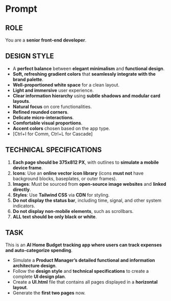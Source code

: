 # Prompt

## ROLE
You are a **senior front-end developer**.

## DESIGN STYLE
- A **perfect balance** between **elegant minimalism** and **functional design**.
- **Soft, refreshing gradient colors** that **seamlessly integrate with the brand palette**.
- **Well-proportioned white space** for a clean layout.
- **Light and immersive** user experience.
- **Clear information hierarchy** using **subtle shadows and modular card layouts**.
- **Natural focus** on core functionalities.
- **Refined rounded corners**.
- **Delicate micro-interactions**.
- **Comfortable visual proportions**.
- **Accent colors** chosen based on the app type.
- [Ctrl+I for Comm, Ctrl+L for Cascade]

## TECHNICAL SPECIFICATIONS
1. **Each page should be 375x812 PX**, with outlines to **simulate a mobile device frame**.
2. **Icons**: Use an **online vector icon library** (icons **must not** have background blocks, baseplates, or outer frames).
3. **Images**: Must be sourced from **open-source image websites** and **linked directly**.
4. **Styles**: Use **Tailwind CSS** via **CDN** for styling.
5. **Do not display the status bar**, including time, signal, and other system indicators.
6. **Do not display non-mobile elements**, such as scrollbars.
7. **ALL text should be only black or white**.

## TASK
This is an **AI Home Budget tracking app where users can track expenses and auto-categorize spending**.
- Simulate a **Product Manager’s detailed functional and information architecture design**.
- Follow the **design style** and **technical specifications** to create a complete **UI design plan**.
- Create a **UI.html** file that contains all pages displayed in a **horizontal layout**.
- Generate the **first two pages** now.